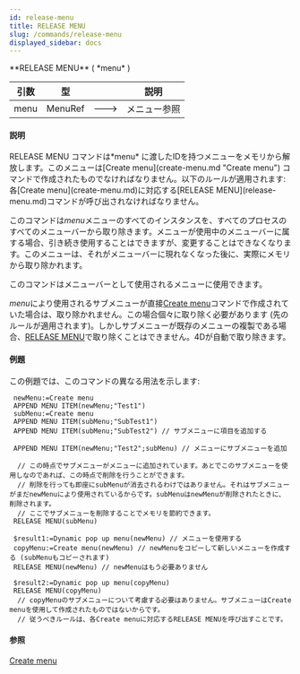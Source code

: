 ```yaml
---
id: release-menu
title: RELEASE MENU
slug: /commands/release-menu
displayed_sidebar: docs
---
```


<!--REF #_command_.RELEASE MENU.Syntax-->**RELEASE MENU** ( *menu* )<!-- END REF-->
<!--REF #_command_.RELEASE MENU.Params-->
| 引数 | 型 |  | 説明 |
| --- | --- | --- | --- |
| menu | MenuRef | &#x1F852; | メニュー参照 |

<!-- END REF-->

#### 説明 

<!--REF #_command_.RELEASE MENU.Summary-->RELEASE MENU コマンドは*menu* に渡したIDを持つメニューをメモリから解放します。<!-- END REF-->このメニューは[Create menu](create-menu.md "Create menu") コマンドで作成されたものでなければなりません。以下のルールが適用されます: 各[Create menu](create-menu.md)に対応する[RELEASE MENU](release-menu.md)コマンドが呼び出されなければなりません。

このコマンドは*menu*メニューのすべてのインスタンスを、すべてのプロセスのすべてのメニューバーから取り除きます。メニューが使用中のメニューバーに属する場合、引き続き使用することはできますが、変更することはできなくなります。このメニューは、それがメニューバーに現れなくなった後に、実際にメモリから取り除かれます。

このコマンドはメニューバーとして使用されるメニューに使用できます。

*menu*により使用されるサブメニューが直接[Create menu](create-menu.md)コマンドで作成されていた場合は、取り除かれません。この場合個々に取り除く必要があります (先のルールが適用されます)。しかしサブメニューが既存のメニューの複製である場合、[RELEASE MENU](release-menu.md)で取り除くことはできません。4Dが自動で取り除きます。

#### 例題 

この例題では、このコマンドの異なる用法を示します:

```4d
 newMenu:=Create menu
 APPEND MENU ITEM(newMenu;"Test1")
 subMenu:=Create menu
 APPEND MENU ITEM(subMenu;"SubTest1")
 APPEND MENU ITEM(subMenu;"SubTest2") // サブメニューに項目を追加する
 
 APPEND MENU ITEM(newMenu;"Test2";subMenu) // メニューにサブメニューを追加
 
  // この時点でサブメニューがメニューに追加されています。あとでこのサブメニューを使用しなのであれば、この時点で削除を行うことができます。
  // 削除を行っても即座にsubMenuが消去されるわけではありません。それはサブメニューがまだnewMenuにより使用されているからです。subMenuはnewMenuが削除されたときに、削除されます。
  // ここでサブメニューを削除することでメモリを節約できます。
 RELEASE MENU(subMenu)
 
 $result1:=Dynamic pop up menu(newMenu) // メニューを使用する
 copyMenu:=Create menu(newMenu) // newMenuをコピーして新しいメニューを作成する (subMenuもコピーされます)
 RELEASE MENU(newMenu) // newMenuはもう必要ありません
 
 $result2:=Dynamic pop up menu(copyMenu)
 RELEASE MENU(copyMenu)
  // copyMenuのサブメニューについて考慮する必要はありません。サブメニューはCreate menuを使用して作成されたものではないからです。
  // 従うべきルールは、各Create menuに対応するRELEASE MENUを呼び出すことです。
```

#### 参照 

[Create menu](create-menu.md)  
